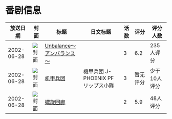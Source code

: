 # 番剧信息

|放送日期|封面|标题|日文标题|话数|评分|评分人数|
|---|---|---|---|---|---|---|
|2002-06-28|![封面](https://bangumi.tv/img/no_icon_subject.png)|[Unbalance～アンバランス～](https://bangumi.tv/subject/12339)||3|6.2|235人评分|
|2002-06-28|![封面](https://lain.bgm.tv/pic/cover/c/ec/4c/37499_xCGgw.jpg)|[机甲兵团](https://bangumi.tv/subject/37499)|機甲兵団 J-PHOENIX PFリップス小隊|3|暂无评分|少于10人评分|
|2002-06-28|![封面](https://bangumi.tv/img/no_icon_subject.png)|[螺旋回廊](https://bangumi.tv/subject/110987)||2|5.9|48人评分|
